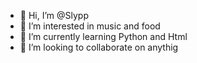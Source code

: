 - 👋 Hi, I’m @Slypp
- 👀 I’m interested in music and food
- 🌱 I’m currently learning Python and Html
- 💞️ I’m looking to collaborate on anythig

<!---
Slypp/Slypp is a ✨ special ✨ repository because its `README.md` (this file) appears on your GitHub profile.
You can click the Preview link to take a look at your changes.
--->
